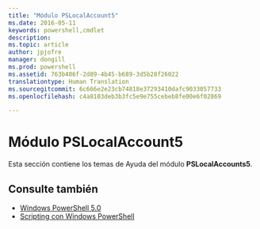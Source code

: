 ```yaml
---
title: "Módulo PSLocalAccount5"
ms.date: 2016-05-11
keywords: powershell,cmdlet
description: 
ms.topic: article
author: jpjofre
manager: dongill
ms.prod: powershell
ms.assetid: 763b406f-2d89-4b45-b689-3d5b28f26022
translationtype: Human Translation
ms.sourcegitcommit: 6c666e2e23cb74818e37293410dafc9033057733
ms.openlocfilehash: c4a8103deb3b3fc5e9e755cebeb8fe00e6f02869

---
```


# Módulo PSLocalAccount5
Esta sección contiene los temas de Ayuda del módulo **PSLocalAccounts5**.

## Consulte también
- [Windows PowerShell 5.0](Windows-PowerShell-5.0.md)
- [Scripting con Windows PowerShell](../../getting-started/fundamental/Scripting-with-Windows-PowerShell.md)




<!--HONumber=Oct16_HO3-->


